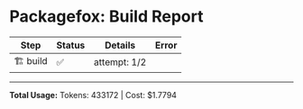 # Packagefox: Build Report

| Step | Status | Details | Error |
|------|--------|---------|-------|
| 🏗️ build | ✅ | attempt: 1/2 |  |

---
**Total Usage:** Tokens: 433172 | Cost: $1.7794